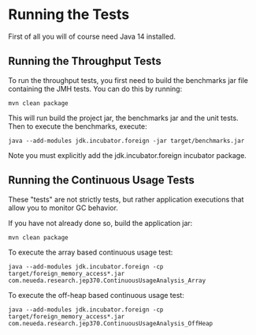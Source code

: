# Running the Tests

First of all you will of course need Java 14 installed.

## Running the Throughput Tests

To run the throughput tests, you first need to build the benchmarks jar file containing the JMH tests. You can do this by running:

```mvn clean package```

This will run build the project jar, the benchmarks jar and the unit tests. 
Then to execute the benchmarks, execute: 

```java --add-modules jdk.incubator.foreign -jar target/benchmarks.jar```

Note you must explicitly add the jdk.incubator.foreign incubator package.

## Running the Continuous Usage Tests

These "tests" are not strictly tests, but rather application executions that allow you to monitor GC behavior.

If you have not already done so, build the application jar:

```mvn clean package```

To execute the array based continuous usage test:

```java --add-modules jdk.incubator.foreign -cp target/foreign_memory_access*.jar com.neueda.research.jep370.ContinuousUsageAnalysis_Array```

To execute the off-heap based  continuous usage test:

```java --add-modules jdk.incubator.foreign -cp target/foreign_memory_access*.jar com.neueda.research.jep370.ContinuousUsageAnalysis_OffHeap```
